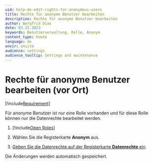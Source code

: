 ```yaml
---
uid: help-de-edit-rights-for-anonymous-users
title: Rechte für anonyme Benutzer bearbeiten
description: Rechte für anonyme Benutzer bearbeiten
author: Bergfrid Dias
date: 03.15.2023
keywords: Benutzerverwaltung, Rolle, Anonym
content_type: howto
language: de
envir: onsite
audience: settings
audience_tooltip: Settings and maintenance
---
```


# Rechte für anonyme Benutzer bearbeiten (vor Ort)

[!include[Requirement](../includes/note-anon-req.md)]

Für anonyme Benutzer ist nur eine Rolle vorhanden und für diese Rolle können nur die Datenrechte bearbeitet werden.

1. [!include[Open Roles](includes/open-roles.md)]

2. Wählen Sie die Registerkarte **Anonym** aus.

3. [Geben Sie die Datenrechte auf der Registerkarte **Datenrechte** ein][2].

Die Änderungen werden automatisch gespeichert.

<!-- Referenced links -->
[2]: set-data-rights-for-role.md

<!-- Referenced images -->
